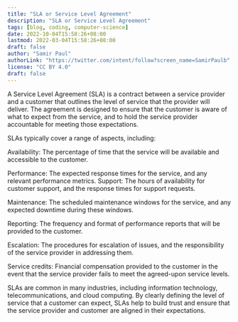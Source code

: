 ```yaml
---
title: "SLA or Service Level Agreement"
description: "SLA or Service Level Agreement"
tags: [blog, coding, computer-science]
date: 2022-10-04T15:58:26+08:00
lastmod: 2022-03-04T15:58:26+08:00
draft: false
author: "Samir Paul"
authorLink: "https://twitter.com/intent/follow?screen_name=SamirPaulb"
license: "CC BY 4.0"
draft: false
---
```



<script async src="https://pagead2.googlesyndication.com/pagead/js/adsbygoogle.js?client=ca-pub-8274401353019049" loading="lazy"
     crossorigin="anonymous"></script>
<!-- Display ads -->
<ins class="adsbygoogle"
     style="display:block"
     data-ad-client="ca-pub-8274401353019049"
     data-ad-slot="5522300086"
     data-ad-format="auto"
     data-full-width-responsive="true"></ins>
<script>
     (adsbygoogle = window.adsbygoogle || []).push({});
</script>


A Service Level Agreement (SLA) is a contract between a service provider and a customer that outlines the level of service that the provider will deliver. The agreement is designed to ensure that the customer is aware of what to expect from the service, and to hold the service provider accountable for meeting those expectations.

SLAs typically cover a range of aspects, including:

Availability: The percentage of time that the service will be available and accessible to the customer.

Performance: The expected response times for the service, and any relevant performance metrics.
Support: The hours of availability for customer support, and the response times for support requests.

Maintenance: The scheduled maintenance windows for the service, and any expected downtime during these windows.

Reporting: The frequency and format of performance reports that will be provided to the customer.

Escalation: The procedures for escalation of issues, and the responsibility of the service provider in addressing them.

Service credits: Financial compensation provided to the customer in the event that the service provider fails to meet the agreed-upon service levels.

SLAs are common in many industries, including information technology, telecommunications, and cloud computing. By clearly defining the level of service that a customer can expect, SLAs help to build trust and ensure that the service provider and customer are aligned in their expectations.




